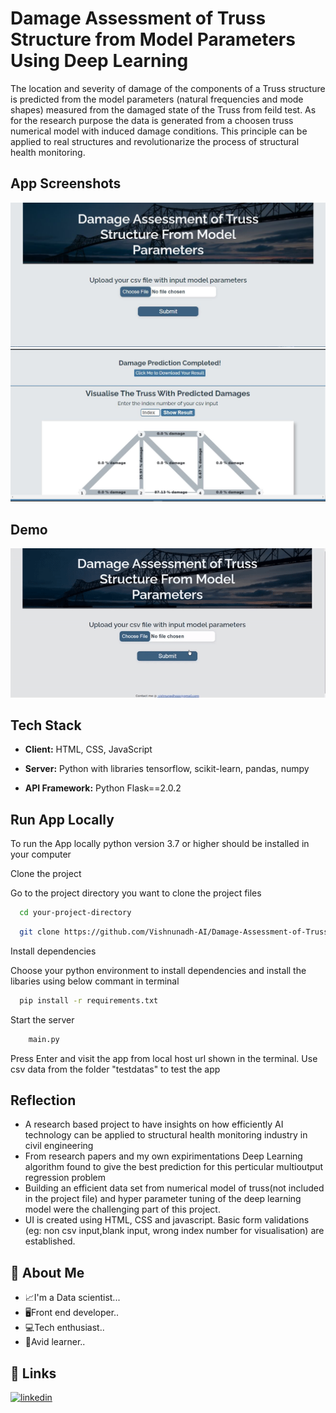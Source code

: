 # Damage Assessment of Truss Structure from Model Parameters Using Deep Learning

The location and severity of damage of the components of a Truss structure is predicted from the model parameters (natural frequencies and mode shapes) measured from the damaged state of the Truss from feild test. As for the research purpose the data is generated from a choosen truss numerical model with induced damage conditions. This principle can be applied to real structures and revolutionarize the process of structural health monitoring.

## App Screenshots

![App screenshot Upload page](static/images/sh1.JPG)
![App screenshot Result page](static/images/sh2.JPG)

## Demo

![App Demo](static/images/demogif.gif)

## Tech Stack

* **Client:** HTML, CSS, JavaScript

* **Server:** Python with libraries tensorflow, scikit-learn, pandas, numpy

* **API Framework:** Python Flask==2.0.2

## Run App Locally

To run the App locally python version 3.7 or higher should be installed in your computer

Clone the project

Go to the project directory you want to clone the project files

```bash
  cd your-project-directory
```

```bash
  git clone https://github.com/Vishnunadh-AI/Damage-Assessment-of-Truss-Structure-Using-Deep-Learning.git
```

Install dependencies

Choose your python environment to install dependencies and install the libaries using below commant in terminal

```bash
  pip install -r requirements.txt
```

Start the server

```bash
    main.py
```

Press Enter and visit the app from local host url shown in the terminal. Use csv data from the folder "testdatas" to test the app

## Reflection

- A research based project to have insights on how efficiently AI technology can be applied to structural health monitoring industry in civil engineering
- From research papers and my own expirimentations Deep Learning algorithm found to give the best prediction for this perticular multioutput regression problem
- Building an efficient data set from numerical model of truss(not included in the project file) and hyper parameter tuning of the deep learning model were the challenging part of this project.
- UI is created using HTML, CSS and javascript. Basic form validations (eg: non csv input,blank input, wrong index number for visualisation) are established.

## 🚀 About Me

- 📈I'm a Data scientist...
- 🖥Front end developer..
- 💻Tech enthusiast..
- 📖Avid learner..

## 🔗 Links

[![linkedin](https://img.shields.io/badge/linkedin-0A66C2?style=for-the-badge&logo=linkedin&logoColor=white)](https://www.linkedin.com/in/vishnunadh/)

